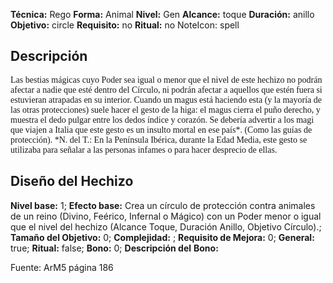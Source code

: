 
**Técnica:** Rego
**Forma:** Animal
**Nivel:** Gen
**Alcance:** toque 
**Duración:** anillo  
**Objetivo:** circle
**Requisito:** no
**Ritual:** no
NoteIcon: spell




## Descripción 
<p><span style="font-family: 'Roboto Serif', cursive">Las bestias mágicas cuyo Poder sea igual o menor que el nivel de este hechizo no podrán afectar a nadie que esté dentro del Círculo, ni podrán afectar a aquellos que estén fuera si estuvieran atrapadas en su interior. Cuando un magus está haciendo esta (y la mayoría de las otras protecciones) suele hacer el gesto de la higa: el magus cierra el puño derecho, y muestra el dedo pulgar entre los dedos índice y corazón. Se debería advertir a los magi que viajen a Italia que este gesto es un insulto mortal en ese país*.</span><span style="font-family: 'Uncial Antiqua', cursive"> </span><span style="font-family: 'Roboto Serif', cursive">(Como las guías de protección). *N. del T.: En la Península Ibérica, durante la Edad Media, este gesto se utilizaba para señalar a las personas infames o para hacer desprecio de ellas.</span></p>

## Diseño del Hechizo 

**Nivel base:** 1; **Efecto base:** Crea un círculo de protección contra animales de un reino (Divino, Feérico, Infernal o Mágico) con un Poder menor o igual que el nivel del hechizo (Alcance Toque, Duración Anillo, Objetivo Círculo).;  **Tamaño del **Objetivo:**** 0; **Complejidad:** ; **Requisito de Mejora:** 0; **General:** true; **Ritual:** false; **Bono:** 0; **Descripción del** **Bono:** 

Fuente: ArM5 página 186